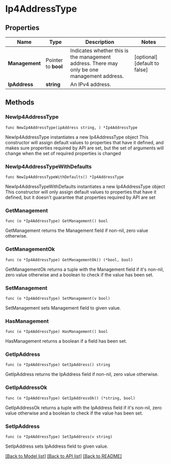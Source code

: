 # Ip4AddressType

## Properties

Name | Type | Description | Notes
------------ | ------------- | ------------- | -------------
**Management** | Pointer to **bool** | Indicates whether this is the management address.  There may only be one management address. | [optional] [default to false]
**IpAddress** | **string** | An IPv4 address. | 

## Methods

### NewIp4AddressType

`func NewIp4AddressType(ipAddress string, ) *Ip4AddressType`

NewIp4AddressType instantiates a new Ip4AddressType object
This constructor will assign default values to properties that have it defined,
and makes sure properties required by API are set, but the set of arguments
will change when the set of required properties is changed

### NewIp4AddressTypeWithDefaults

`func NewIp4AddressTypeWithDefaults() *Ip4AddressType`

NewIp4AddressTypeWithDefaults instantiates a new Ip4AddressType object
This constructor will only assign default values to properties that have it defined,
but it doesn't guarantee that properties required by API are set

### GetManagement

`func (o *Ip4AddressType) GetManagement() bool`

GetManagement returns the Management field if non-nil, zero value otherwise.

### GetManagementOk

`func (o *Ip4AddressType) GetManagementOk() (*bool, bool)`

GetManagementOk returns a tuple with the Management field if it's non-nil, zero value otherwise
and a boolean to check if the value has been set.

### SetManagement

`func (o *Ip4AddressType) SetManagement(v bool)`

SetManagement sets Management field to given value.

### HasManagement

`func (o *Ip4AddressType) HasManagement() bool`

HasManagement returns a boolean if a field has been set.

### GetIpAddress

`func (o *Ip4AddressType) GetIpAddress() string`

GetIpAddress returns the IpAddress field if non-nil, zero value otherwise.

### GetIpAddressOk

`func (o *Ip4AddressType) GetIpAddressOk() (*string, bool)`

GetIpAddressOk returns a tuple with the IpAddress field if it's non-nil, zero value otherwise
and a boolean to check if the value has been set.

### SetIpAddress

`func (o *Ip4AddressType) SetIpAddress(v string)`

SetIpAddress sets IpAddress field to given value.



[[Back to Model list]](../README.md#documentation-for-models) [[Back to API list]](../README.md#documentation-for-api-endpoints) [[Back to README]](../README.md)



